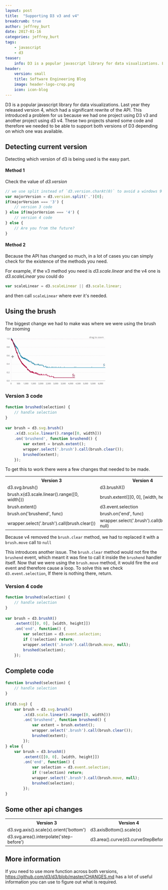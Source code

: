 ```yaml
---
layout: post
title:  "Supporting D3 v3 and v4"
breadcrumb: true
author: jeffrey_burt
date: 2017-01-16
categories: jeffrey_burt
tags:
    - javascript
    - d3
teaser:
    info: D3 is a popular javascript library for data visualizations. Last year they released version 4, which had a significant rewrite of the API. This introduced a problem for us because we had one project using D3 v3 and another project using d3 v4. These two projects shared some code and therefore we needed to be able to support both versions of D3 depending on which one was available.
header:
    version: small
    title: Software Engineering Blog
    image: header-logo-crop.png
    icon: icon-blog
---
```


D3 is a popular javascript library for data visualizations. Last year they released version 4, which had a significant rewrite of the API. This introduced a problem for us because we had one project using D3 v3 and another project using d3 v4. These two projects shared some code and therefore we needed to be able to support both versions of D3 depending on which one was available.  

## Detecting current version
Detecting which version of d3 is being used is the easy part.

#### Method 1
Check the value of *d3.version*

```javascript
// we use split instead of `d3.version.charAt(0)` to avoid a windows 9 like situation.
var majorVersion = d3.version.split('.')[0];
if(majorVersion === '3') {
    // version 3 code
} else if(majorVersion === '4') {
    // version 4 code
} else {
    // Are you from the future?
}
```

#### Method 2
Because the API has changed so much, in a lot of cases you can simply check for the existence of the methods you need.

For example, if the v3 method you need is *d3.scale.linear* and the v4 one is *d3.scaleLinear* you could do

```javascript
var scaleLinear = d3.scaleLinear || d3.scale.linear;
```

and then call `scaleLinear` where ever it's needed.

## Using the brush
The biggest change we had to make was where we were using the brush for zooming  

<img src="/images/jeffrey_burt/brush-selection.gif" alt="brush-selection" style="max-width: 320px;"/>

### Version 3 code
```javascript
function brushed(selection) {
    // handle selection
}

var brush = d3.svg.brush()
    .x(d3.scale.linear().range([0, width]))
    .on('brushend', function brushend() {
        var extent = brush.extent();
        wrapper.select('.brush').call(brush.clear());
        brushed(extent);
    });
```

To get this to work there were a few changes that needed to be made.  
<table>
    <tr>
        <th>Version 3</th>
        <th>Version 4</th>
    </tr>
    <tr>
        <td>d3.svg.brush()</td>
        <td>d3.brushX()</td>
    </tr>
    <tr>
        <td>brush.x(d3.scale.linear().range([0, width]))</td>
        <td>brush.extent([[0, 0], [width, height]])</td>
    </tr>
    <tr>
        <td>brush.extent()</td>
        <td>d3.event.selection</td>
    </tr>
    <tr>
        <td>brush.on('brushend', func)</td>
        <td>brush.on('end', func)</td>
    </tr>
    <tr>
        <td>wrapper.select('.brush').call(brush.clear())</td>
        <td>wrapper.select('.brush').call(brush.move, null)</td>
    </tr>
</table>

Because v4 removed the `brush.clear` method, we had to replaced it with a `brush.move` call to `null`  

This introduces another issue. The `brush.clear` method would not fire the `brushend` event, which meant it was fine to call it inside the `brushend` handler itself.
Now that we were using the `brush.move` method, it would fire the `end` event and therefore cause a loop. To solve this we check `d3.event.selection`, If there is nothing there, return.

### Version 4 code
```javascript
function brushed(selection) {
    // handle selection
}

var brush = d3.brushX()
    .extent([[0, 0], [width, height]])
    .on('end', function() {
        var selection = d3.event.selection;
        if (!selection) return;
        wrapper.select('.brush').call(brush.move, null);
        brushed(selection);
    });
```

## Complete code
```javascript
function brushed(selection) {
    // handle selection
}

if(d3.svg) {
    var brush = d3.svg.brush()
        .x(d3.scale.linear().range([0, width]))
        .on('brushend', function brushend() {
            var extent = brush.extent();
            wrapper.select('.brush').call(brush.clear());
            brushed(extent);
        });
} else {
    var brush = d3.brushX()
        .extent([[0, 0], [width, height]])
        .on('end', function() {
            var selection = d3.event.selection;
            if (!selection) return;
            wrapper.select('.brush').call(brush.move, null);
            brushed(selection);
        });
}

```


## Some other api changes
<table>
    <tr>
        <th>Version 3</th>
        <th>Version 4</th>
    </tr>
    <tr>
        <td>d3.svg.axis().scale(x).orient('bottom')</td>
        <td>d3.axisBottom().scale(x)</td>
    </tr>
    <tr>
        <td>d3.svg.area().interpolate('step-before')</td>
        <td>d3.area().curve(d3.curveStepBefore)</td>
    </tr>
</table>


## More information
If you need to use more function across both versions, <https://github.com/d3/d3/blob/master/CHANGES.md> has a lot of useful information you can use to figure out what is required.  
